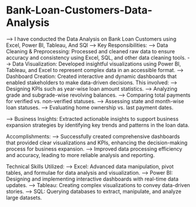 # Bank-Loan-Customers-Data-Analysis
--> I have conducted the Data Analysis on Bank Loan Customers using Excel, Power BI, Tableau, And SQl
--> Key Responsibilities:
--> Data Cleaning & Preprocessing: Processed and cleaned raw data to ensure accuracy and consistency using Excel, SQL, and other data cleaning tools.
--> Data Visualization: Developed insightful visualizations using Power BI, Tableau, and Excel to represent complex data in an accessible format.
--> Dashboard Creation: Created interactive and dynamic dashboards that enabled stakeholders to make data-driven decisions. 
This involved:
--> Designing KPIs such as year-wise loan amount statistics.
--> Analyzing grade and subgrade-wise revolving balances.
--> Comparing total payments for verified vs. non-verified statuses.
--> Assessing state and month-wise loan statuses.
--> Evaluating home ownership vs. last payment dates.

--> Business Insights: Extracted actionable insights to support business expansion strategies by identifying key trends and patterns in the loan data.

Accomplishments:
--> Successfully created comprehensive dashboards that provided clear visualizations and KPIs, enhancing the decision-making process for business expansion.
--> Improved data processing efficiency and accuracy, leading to more reliable analysis and reporting.

Technical Skills Utilized:
--> Excel: Advanced data manipulation, pivot tables, and formulae for data analysis and visualization.
--> Power BI: Designing and implementing interactive dashboards with real-time data updates.
--> Tableau: Creating complex visualizations to convey data-driven stories.
--> SQL: Querying databases to extract, manipulate, and analyze large datasets.
